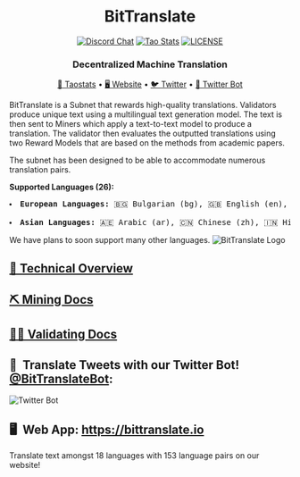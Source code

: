 <div align="center">

# **BitTranslate**
[![Discord Chat](https://img.shields.io/discord/308323056592486420.svg)](https://discord.gg/bittensor)
[![Tao Stats](https://img.shields.io/badge/subnet%202-Tao%20Stats-gray?color=rgb(18%2C%20220%2C%20193))](https://taostats.io/subnets/netuid-2/)
[![LICENSE](https://img.shields.io/badge/license-Apache--2.0-blue?logo=apache)](https://github.com/IvorySQL/IvorySQL/blob/master/LICENSE)


### Decentralized Machine Translation

[🔗 Taostats](https://taostats.io/subnets/netuid-2/) • [🖥️ Website](https://bittranslate.io/) • [🐦 Twitter](https://twitter.com/BitTranslate_io) • [ 🤖 Twitter Bot](https://twitter.com/BitTranslateBot)
</div>

BitTranslate is a Subnet that rewards high-quality translations. Validators produce unique text using a multilingual text generation model. 
The text is then sent to Miners which apply a text-to-text model to produce a translation. 
The validator then evaluates the outputted translations using two Reward Models that are based on the methods from academic papers.

The subnet has been designed to be able to accommodate numerous translation pairs. 

**Supported Languages (26):**
<pre>
<li><strong>European Languages:</strong> 🇧🇬 Bulgarian (bg), 🇬🇧 English (en), 🇫🇷 French (fr), 🇩🇪 German (de),  🇬🇷 Greek (el), 🇭🇺 Hungarian (hu), 🇮🇹 Italian (it), 🇬🇪(ka), 🇵🇱 Polish (pl), 🇵🇹 Portuguese (pt), 🇷🇴 Romanian (ro), 🇷🇺 Russian (ru), 🇪🇸 Spanish (es), 🇸🇪 Swedish (sv), 🇺🇦 Ukrainian (uk), 🇪🇪 Estonian (et), 🇫🇮 Finnish (fi).
</li>
<li><strong>Asian Languages:</strong> 🇦🇪 Arabic (ar), 🇨🇳 Chinese (zh), 🇮🇳 Hindi (hi), 🇯🇵 Japan (ja), 🇰🇷 Korean (ko), 🇮🇷 Persian (fa), 🇹🇭 Thai (th), 🇹🇷 Turkish (tr), 🇻🇳 Vietnamese (vi).
</pre>

We have plans to soon support many other languages.
![BitTranslate Logo](https://github.com/bittranslateio/bittranslate/blob/main/bittranslate_logo_white.png)

## [📖 Technical Overview](docs/technical.md)

## [⛏️ Mining Docs](docs/mining.md)

## [🧑‍🏫 Validating Docs](docs/validating.md) 

## 🤖 &nbsp;Translate Tweets with our Twitter Bot! [@BitTranslateBot](https://twitter.com/BitTranslateBot):


![Twitter Bot](https://pbs.twimg.com/media/GD-BIF-bEAEL0TR?format=jpg&name=large)

## 🖥️ &nbsp;Web App: https://bittranslate.io

Translate text amongst 18 languages with 153 language pairs on our website!
